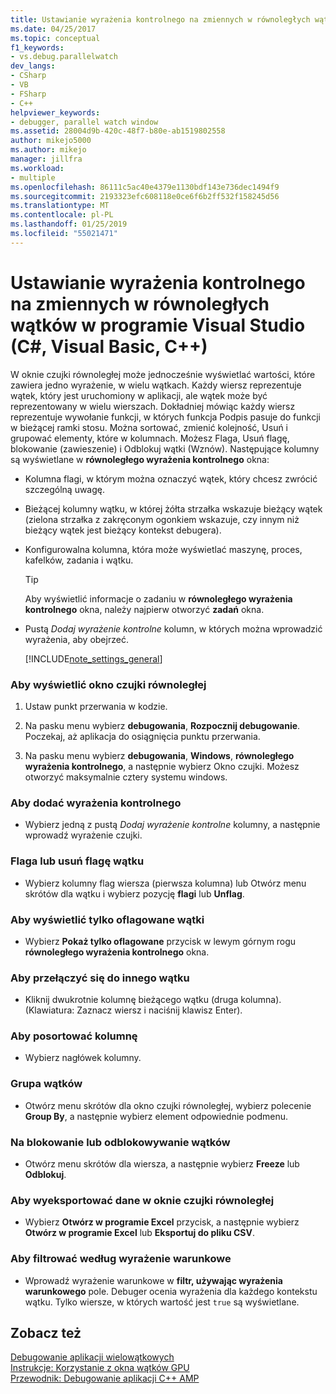 ```yaml
---
title: Ustawianie wyrażenia kontrolnego na zmiennych w równoległych wątków | Dokumentacja firmy Microsoft
ms.date: 04/25/2017
ms.topic: conceptual
f1_keywords:
- vs.debug.parallelwatch
dev_langs:
- CSharp
- VB
- FSharp
- C++
helpviewer_keywords:
- debugger, parallel watch window
ms.assetid: 28004d9b-420c-48f7-b80e-ab1519802558
author: mikejo5000
ms.author: mikejo
manager: jillfra
ms.workload:
- multiple
ms.openlocfilehash: 86111c5ac40e4379e1130bdf143e736dec1494f9
ms.sourcegitcommit: 2193323efc608118e0ce6f6b2ff532f158245d56
ms.translationtype: MT
ms.contentlocale: pl-PL
ms.lasthandoff: 01/25/2019
ms.locfileid: "55021471"
---
```

# <a name="set-a-watch-on-variables-in-parallel-threads-in-visual-studio-c-visual-basic-c"></a>Ustawianie wyrażenia kontrolnego na zmiennych w równoległych wątków w programie Visual Studio (C#, Visual Basic, C++)
W oknie czujki równoległej może jednocześnie wyświetlać wartości, które zawiera jedno wyrażenie, w wielu wątkach. Każdy wiersz reprezentuje wątek, który jest uruchomiony w aplikacji, ale wątek może być reprezentowany w wielu wierszach. Dokładniej mówiąc każdy wiersz reprezentuje wywołanie funkcji, w których funkcja Podpis pasuje do funkcji w bieżącej ramki stosu. Można sortować, zmienić kolejność, Usuń i grupować elementy, które w kolumnach. Możesz Flaga, Usuń flagę, blokowanie (zawieszenie) i Odblokuj wątki (Wznów). Następujące kolumny są wyświetlane w **równoległego wyrażenia kontrolnego** okna:  
  
- Kolumna flagi, w którym można oznaczyć wątek, który chcesz zwrócić szczególną uwagę.  
  
- Bieżącej kolumny wątku, w której żółta strzałka wskazuje bieżący wątek (zielona strzałka z zakręconym ogonkiem wskazuje, czy innym niż bieżący wątek jest bieżący kontekst debugera).  
  
- Konfigurowalna kolumna, która może wyświetlać maszynę, proces, kafelków, zadania i wątku.  
  
  > [!TIP]
  >  Aby wyświetlić informacje o zadaniu w **równoległego wyrażenia kontrolnego** okna, należy najpierw otworzyć **zadań** okna.  
  
- Pustą *Dodaj wyrażenie kontrolne* kolumn, w których można wprowadzić wyrażenia, aby obejrzeć.  
  
  [!INCLUDE[note_settings_general](../data-tools/includes/note_settings_general_md.md)]  
  
### <a name="to-display-the-parallel-watch-window"></a>Aby wyświetlić okno czujki równoległej  
  
1.  Ustaw punkt przerwania w kodzie.  
  
2.  Na pasku menu wybierz **debugowania**, **Rozpocznij debugowanie**. Poczekaj, aż aplikacja do osiągnięcia punktu przerwania.  
  
3.  Na pasku menu wybierz **debugowania**, **Windows**, **równoległego wyrażenia kontrolnego**, a następnie wybierz Okno czujki. Możesz otworzyć maksymalnie cztery systemu windows.  
  
### <a name="to-add-a-watch-expression"></a>Aby dodać wyrażenia kontrolnego  
  
-   Wybierz jedną z pustą *Dodaj wyrażenie kontrolne* kolumny, a następnie wprowadź wyrażenie czujki.  
  
### <a name="to-flag-or-unflag-a-thread"></a>Flaga lub usuń flagę wątku  
  
-   Wybierz kolumny flag wiersza (pierwsza kolumna) lub Otwórz menu skrótów dla wątku i wybierz pozycję **flagi** lub **Unflag**.  
  
### <a name="to-display-only-flagged-threads"></a>Aby wyświetlić tylko oflagowane wątki  
  
-   Wybierz **Pokaż tylko oflagowane** przycisk w lewym górnym rogu **równoległego wyrażenia kontrolnego** okna.  
  
### <a name="to-switch-to-another-thread"></a>Aby przełączyć się do innego wątku  
  
-   Kliknij dwukrotnie kolumnę bieżącego wątku (druga kolumna). (Klawiatura: Zaznacz wiersz i naciśnij klawisz Enter).  
  
### <a name="to-sort-a-column"></a>Aby posortować kolumnę  
  
-   Wybierz nagłówek kolumny.  
  
### <a name="to-group-threads"></a>Grupa wątków  
  
-   Otwórz menu skrótów dla okno czujki równoległej, wybierz polecenie **Group By**, a następnie wybierz element odpowiednie podmenu.  
  
### <a name="to-freeze-or-thaw-threads"></a>Na blokowanie lub odblokowywanie wątków  
  
-   Otwórz menu skrótów dla wiersza, a następnie wybierz **Freeze** lub **Odblokuj**.  
  
### <a name="to-export-the-data-in-the-parallel-watch-window"></a>Aby wyeksportować dane w oknie czujki równoległej  
  
-   Wybierz **Otwórz w programie Excel** przycisk, a następnie wybierz **Otwórz w programie Excel** lub **Eksportuj do pliku CSV**.  
  
### <a name="to-filter-by-a-boolean-expression"></a>Aby filtrować według wyrażenie warunkowe  
  
-   Wprowadź wyrażenie warunkowe w **filtr, używając wyrażenia warunkowego** pole. Debuger ocenia wyrażenia dla każdego kontekstu wątku. Tylko wiersze, w których wartość jest `true` są wyświetlane.  
  
## <a name="see-also"></a>Zobacz też  
 [Debugowanie aplikacji wielowątkowych](../debugger/debug-multithreaded-applications-in-visual-studio.md)   
 [Instrukcje: Korzystanie z okna wątków GPU](../debugger/how-to-use-the-gpu-threads-window.md)   
 [Przewodnik: Debugowanie aplikacji C++ AMP](/cpp/parallel/amp/walkthrough-debugging-a-cpp-amp-application)